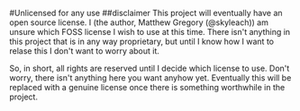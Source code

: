 #Unlicensed for any use
##disclaimer
This project will eventually have an open source license.  I (the author, Matthew Gregory (@skyleach)) am unsure which FOSS license I wish to use at this time.  There isn't anything in this project that is in any way proprietary, but until I know how I want to relase this I don't want to worry about it.

So, in short, all rights are reserved until I decide which license to use.  Don't worry, there isn't anything here you want anyhow yet.  Eventually this will be replaced with a genuine license once there is something worthwhile in the project.
